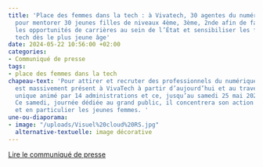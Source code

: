 ```yaml
---
title: 'Place des femmes dans la tech : à Vivatech, 30 agentes du numérique de l’État
  pour mentorer 30 jeunes filles de niveaux 4ème, 3ème, 2nde afin de faire connaître
  les opportunités de carrières au sein de l’État et sensibiliser les femmes aux métiers
  tech dès le plus jeune âge'
date: 2024-05-22 10:56:00 +02:00
categories:
- Communiqué de presse
tags:
- place des femmes dans la tech
chapeau-text: 'Pour attirer et recruter des professionnels du numérique, l’État Français
  est massivement présent à VivaTech à partir d’aujourd’hui et au travers d’un stand
  unique animé par 14 administrations et ce, jusqu’au samedi 25 mai 2024 à Paris.
  Ce samedi, journée dédiée au grand public, il concentrera son action sur la jeunesse
  et en particulier les jeunes femmes. '
une-ou-diaporama:
- image: "/uploads/Visuel%20cloud%20RS.jpg"
  alternative-textuelle: image décorative
---
```


<div class="lien-important"><p><a href="https://www.numerique.gouv.fr/espace-presse/place-des-femmes-dans-la-tech-a-vivatech/">Lire le communiqué de presse</a></p></div>